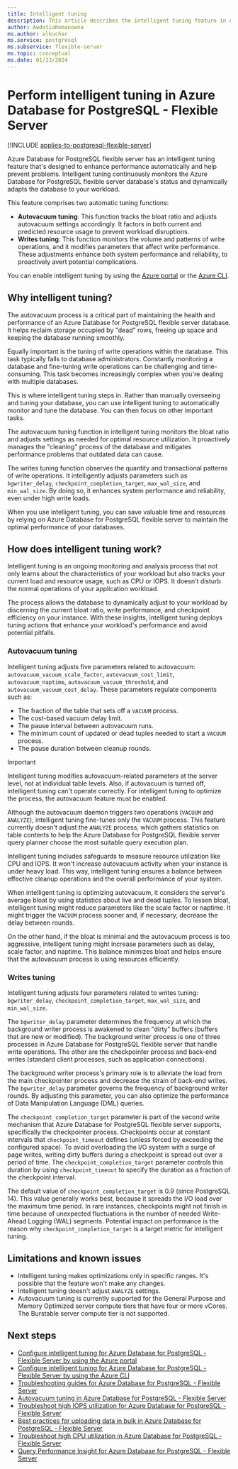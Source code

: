 ```yaml
---
title: Intelligent tuning
description: This article describes the intelligent tuning feature in Azure Database for PostgreSQL - Flexible Server.
author: AwdotiaRomanowna
ms.author: alkuchar
ms.service: postgresql
ms.subservice: flexible-server
ms.topic: conceptual
ms.date: 01/23/2024
---
```


# Perform intelligent tuning in Azure Database for PostgreSQL - Flexible Server

[!INCLUDE [applies-to-postgresql-flexible-server](../includes/applies-to-postgresql-flexible-server.md)]

Azure Database for PostgreSQL flexible server has an intelligent tuning feature that's designed to enhance
performance automatically and help prevent problems. Intelligent tuning continuously monitors the Azure Database for PostgreSQL flexible server database's
status and dynamically adapts the database to your workload.

This feature comprises two
automatic tuning functions:

* **Autovacuum tuning**: This function tracks the bloat ratio and adjusts autovacuum settings accordingly. It
  factors in both current and predicted resource usage to prevent workload disruptions.
* **Writes tuning**: This function monitors the volume and patterns of write operations, and it modifies
  parameters that affect write performance. These adjustments enhance both system performance and reliability, to proactively avert potential
  complications.

You can enable intelligent tuning by using the [Azure portal](how-to-enable-intelligent-performance-portal.md) or the [Azure CLI](how-to-enable-intelligent-performance-cli.md).

## Why intelligent tuning?

The autovacuum process is a critical part of maintaining the health and performance of an Azure Database for PostgreSQL flexible server database. It helps
reclaim storage occupied by "dead" rows, freeing up space and keeping the database running smoothly.

Equally important is the tuning of write operations within the database. This task typically falls to database
administrators. Constantly monitoring a database and fine-tuning write operations can be challenging and time-consuming. This
task becomes increasingly complex when you're dealing with multiple databases.

This is where intelligent tuning steps in. Rather than manually overseeing and tuning your database, you can use intelligent
tuning to automatically monitor and tune the
database. You can then focus on other important tasks.

The autovacuum tuning function in intelligent tuning monitors the bloat ratio and adjusts settings as needed for optimal resource utilization. It proactively manages the "cleaning" process of the database and mitigates performance problems that outdated data can cause.

The writes tuning function observes the quantity and transactional patterns of write operations. It intelligently adjusts parameters such as `bgwriter_delay`, `checkpoint_completion_target`, `max_wal_size`, and `min_wal_size`. By doing so, it enhances system performance and reliability, even under high write loads.

When you use intelligent tuning, you can save valuable time and resources by relying on Azure Database for PostgreSQL flexible server to maintain the optimal performance of your databases.

## How does intelligent tuning work?

Intelligent tuning is an ongoing monitoring and analysis process that not only learns about the characteristics of your
workload but also tracks your current load and resource usage, such as CPU or IOPS. It doesn't
disturb the normal operations of your application workload.

The process allows the database to dynamically adjust to your workload by discerning the current bloat ratio, write
performance, and checkpoint efficiency on your instance. With these insights, intelligent tuning deploys tuning
actions that enhance your workload's performance and avoid potential pitfalls.

### Autovacuum tuning

Intelligent tuning adjusts five parameters related to
autovacuum: `autovacuum_vacuum_scale_factor`, `autovacuum_cost_limit`, `autovacuum_naptime`, `autovacuum_vacuum_threshold`,
and `autovacuum_vacuum_cost_delay`. These parameters regulate components such as:

- The fraction of the table that sets off
a `VACUUM` process.
- The cost-based vacuum delay limit.
- The pause interval between autovacuum runs.
- The minimum count of
updated or dead tuples needed to start a `VACUUM` process.
- The pause duration between cleanup rounds.

> [!IMPORTANT]
> Intelligent tuning modifies autovacuum-related parameters at the server level, not at individual table levels. Also, if autovacuum is turned off, intelligent tuning can't operate correctly. For intelligent tuning to optimize the process, the autovacuum feature must be enabled.

Although the autovacuum daemon triggers two operations (`VACUUM` and `ANALYZE`), intelligent tuning fine-tunes only the `VACUUM`
process. This feature currently doesn't adjust the `ANALYZE` process, which gathers statistics on table contents to help the Azure Database for PostgreSQL flexible server query planner choose the
most suitable query execution plan.

Intelligent tuning includes safeguards to measure resource utilization like CPU and IOPS.
It won't increase autovacuum activity when your instance is under heavy load. This way, intelligent
tuning ensures a balance between effective cleanup operations and the overall performance of your system.

When intelligent tuning is optimizing autovacuum, it considers the server's average bloat by using statistics about live and
dead tuples. To lessen bloat, intelligent tuning might reduce parameters like the scale factor or naptime. It might trigger
the `VACUUM` process sooner and, if necessary, decrease the delay between rounds.

On the other hand, if the bloat is minimal and the autovacuum process is too aggressive, intelligent tuning might increase parameters such as delay,
scale factor, and naptime. This balance minimizes bloat and helps ensure that the autovacuum process is using resources efficiently.

### Writes tuning

Intelligent tuning adjusts four parameters related to writes
tuning: `bgwriter_delay`, `checkpoint_completion_target`, `max_wal_size`, and `min_wal_size`.

The `bgwriter_delay` parameter determines the frequency at which the background writer process is awakened to clean "dirty" buffers (buffers that are new or modified). The background writer process is one of three processes in Azure Database for PostgreSQL flexible server
that handle write operations. The other are the checkpointer process and back-end writes (standard client processes, such
as application connections).

The background writer process's primary role is to alleviate the load from the main
checkpointer process and decrease the strain of back-end writes. The `bgwriter_delay` parameter governs the frequency of background writer rounds. By adjusting this parameter, you can also optimize the performance of Data Manipulation Language (DML) queries.

The `checkpoint_completion_target` parameter is part of the second write mechanism that Azure Database for PostgreSQL flexible server supports, specifically
the checkpointer process. Checkpoints occur at constant intervals that `checkpoint_timeout` defines (unless forced by
exceeding the configured space). To avoid overloading the I/O system with a surge of page writes, writing dirty buffers
during a checkpoint is spread out over a period of time. The `checkpoint_completion_target` parameter controls this duration by using `checkpoint_timeout` to specify the duration as a fraction of the checkpoint interval.

The default value of `checkpoint_completion_target` is 0.9 (since PostgreSQL 14). This value generally works best, because it
spreads the I/O load over the maximum time period. In rare instances, checkpoints might not finish in time because of unexpected fluctuations
in the number of needed Write-Ahead Logging (WAL) segments. Potential impact on
performance is the reason why `checkpoint_completion_target` is a target metric for intelligent tuning.

## Limitations and known issues

* Intelligent tuning makes optimizations only in specific ranges. It's possible that the feature won't make any changes.
* Intelligent tuning doesn't adjust `ANALYZE` settings.
* Autovacuum tuning is currently supported for the General Purpose and Memory Optimized server compute tiers that have four or more vCores. The Burstable server compute tier is not supported.

## Next steps

* [Configure intelligent tuning for Azure Database for PostgreSQL - Flexible Server by using the Azure portal](how-to-enable-intelligent-performance-portal.md)
* [Configure intelligent tuning for Azure Database for PostgreSQL - Flexible Server by using the Azure CLI](how-to-enable-intelligent-performance-cli.md)
* [Troubleshooting guides for Azure Database for PostgreSQL - Flexible Server](concepts-troubleshooting-guides.md)
* [Autovacuum tuning in Azure Database for PostgreSQL - Flexible Server](how-to-autovacuum-tuning.md)
* [Troubleshoot high IOPS utilization for Azure Database for PostgreSQL - Flexible Server](how-to-high-io-utilization.md)
* [Best practices for uploading data in bulk in Azure Database for PostgreSQL - Flexible Server](how-to-bulk-load-data.md)
* [Troubleshoot high CPU utilization in Azure Database for PostgreSQL - Flexible Server](how-to-high-cpu-utilization.md)
* [Query Performance Insight for Azure Database for PostgreSQL - Flexible Server](concepts-query-performance-insight.md)
